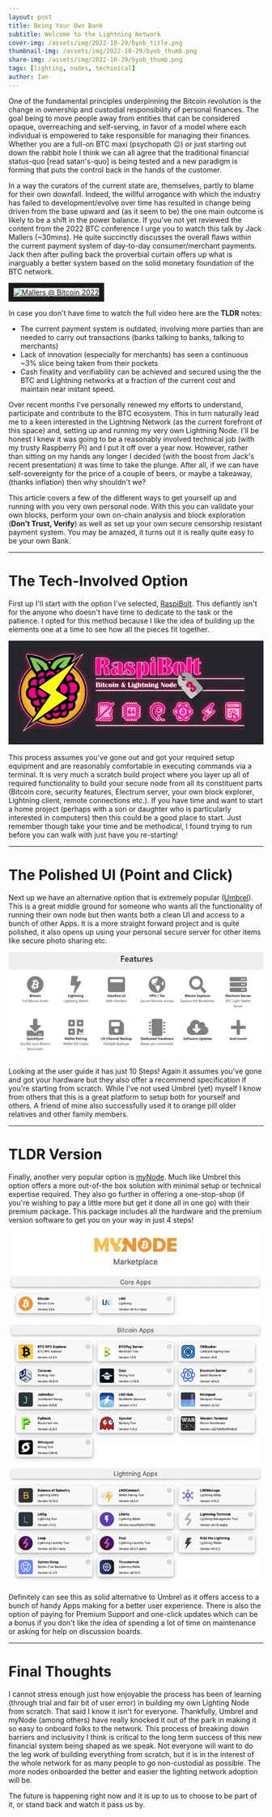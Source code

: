 ```yaml
---
layout: post
title: Being Your Own Bank
subtitle: Welcome to the Lightning Network
cover-img: /assets/img/2022-10-29/byob_title.png
thumbnail-img: /assets/img/2022-10-29/byob_thumb.png
share-img: /assets/img/2022-10-29/byob_thumb.png
tags: [lighting, nodes, techinical]
author: Ian
---
```


One of the fundamental principles underpinning the Bitcoin revolution is the change in ownership and custodial responsibility of personal finances. The goal being to move people away from entities that can be considered opaque, overreaching and self-serving, in favor of a model where each individual is empowered to take responsible for managing their finances. Whether you are a full-on BTC maxi (psychopath 😉) or just starting out down the rabbit hole I think we can all agree that the traditional financial status-quo [read satan's-quo] is being tested and a new paradigm is forming that puts the control back in the hands of the customer.

In a way the curators of the current state are, themselves, partly to blame for their own downfall. Indeed, the willful arrogance with which the industry has failed to development/evolve over time has resulted in change being driven from the base upward and (as it seem to be) the one main outcome is likely to be a shift in the power balance. If you've not yet reviewed the content from the 2022 BTC conference I urge you to watch this talk by Jack Mallers (~30mins). He quite succinctly discusses the overall flaws within the current payment system of day-to-day consumer/merchant payments. Jack then after pulling back the proverbial curtain offers up what is inarguably a better system based on the solid monetary foundation of the BTC network.

<a href="http://www.youtube.com/watch?feature=player_embedded&v=dD2-T7TX2rk" target="_blank"><img src="http://img.youtube.com/vi/dD2-T7TX2rk/0.jpg" 
alt="Mallers @ Bitcoin 2022" width="480" height="360" border="10" /></a>

In case you don't have time to watch the full video here are the **TLDR** notes:

- The current payment system is outdated, involving more parties than are needed to carry out transactions (banks talking to banks, talking to merchants)
- Lack of innovation (especially for merchants) has seen a continuous ~3% slice being taken from their pockets
- Cash finality and verifiability can be achieved and secured using the the BTC and Lightning networks at a fraction of the current cost and maintain near instant speed.

Over recent months I've personally renewed my efforts to understand, participate and contribute to the BTC ecosystem. This in turn naturally lead me to a keen interested in the Lightning Network (as the current forefront of this space) and, setting up and running my very own Lightning Node. I'll be honest I knew it was going to be a reasonably involved technical job (with my trusty Raspberry Pi) and I put it off over a year now. However, rather than sitting on my hands any longer I decided (with the boost from Jack's recent presentation) it was time to take the plunge. After all, if we can have self-sovereignty for the price of a couple of beers, or maybe a takeaway, (thanks inflation) then why shouldn't we?

This article covers a few of the different ways to get yourself up and running with you very own personal node. With this you can validate your own blocks, perform your own on-chain analysis and block exploration (**Don't Trust, Verify**) as well as set up your own secure censorship resistant payment system. You may be amazed, it turns out it is really quite easy to be your own Bank.

---

# The Tech-Involved Option

First up I'll start with the option I've selected, [RaspiBolt](https://raspibolt.org/). This defiantly isn't for the anyone who doesn't have time to dedicate to the task or the patience. I opted for this method because I like the idea of building up the elements one at a time to see how all the pieces fit together.

![RaspiBolt](/assets/img/2022-10-29/raspibolt.jpg "Raspibolt Logo.")

This process assumes you've gone out and got your required setup equipment and are reasonably comfortable in executing commands via a terminal. It is very much a scratch build project where you layer up all of required functionality to build your secure node from all its constituent parts (Bitcoin core, security features, Electrum server, your own block explorer, Lightning client, remote connections etc.). If you have time and want to start a home project (perhaps with a son or daughter who is particularly interested in computers) then this could be a good place to start. Just remember though take your time and be methodical, I found trying to run before you can walk with just have you re-starting!

---

# The Polished UI (Point and Click)

Next up we have an alternative option that is extremely popular ([Umbrel](https://getumbrel.com/)). This is a great middle ground for someone who wants all the functionality of running their own node but then wants both a clean UI and access to a bunch of other Apps. It is a more straight forward project and is quite polished, it also opens up using your personal secure server for other items like secure photo sharing etc.

![Unbrel](/assets/img/2022-10-29/umbrel.jpg "Umbrel app store.")

Looking at the user guide it has just 10 Steps! Again it assumes you've gone and got your hardware but they also offer a recommend specification if you're starting from scratch. While I've not used Umbrel (yet) myself I know from others that this is a great platform to setup both for yourself and others. A friend of mine also successfully used it to orange pill older relatives and other family members.

---

# TLDR Version

Finally, another very popular option is [myNode](https://mynodebtc.com/). Much like Umbrel this option offers a more out-of-the box solution with minimal setup or technical expertise required. They also go further in offering a one-stop-shop (if you're wishing to pay a little more but get it done all in one go) with their premium package. This package includes all the hardware and the premium version software to get you on your way in just 4 steps!

![myNode](/assets/img/2022-10-29/mynode.png "myNode app store.")

Definitely can see this as solid alternative to Umbrel as it offers access to a bunch of handy Apps making for a better user experience. There is also the option of paying for Premium Support and one-click updates which can be a bonus if you don't like the idea of spending a lot of time on maintenance or asking for help on discussion boards.

---

# Final Thoughts

I cannot stress enough just how enjoyable the process has been of learning (through trial and fair bit of user error) in building my own Lighting Node from scratch. That said I know it isn't for everyone. Thankfully, Umbrel and myNode (among others) have really knocked it out of the park in making it so easy to onboard folks to the network. This process of breaking down barriers and inclusivity I think is critical to the long term success of this new financial system being shaped as we speak. Not everyone will want to do the leg work of building everything from scratch, but it is in the interest of the whole network for as many people to go non-custodial as possible. The more nodes onboarded the better and easier the lighting network adoption will be.

The future is happening right now and it is up to us to choose to be part of it, or stand back and watch it pass us by.